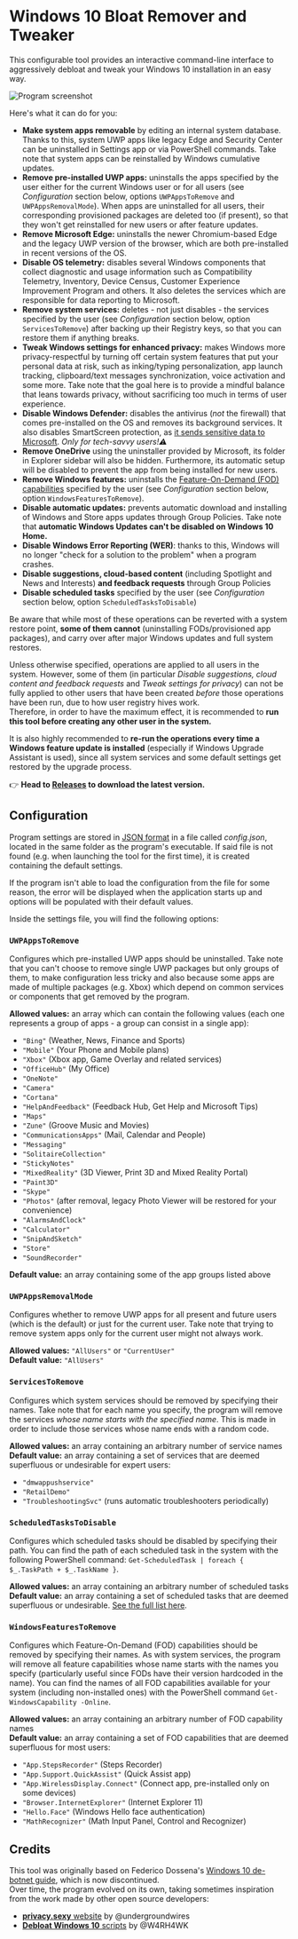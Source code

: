 # Windows 10 Bloat Remover and Tweaker

This configurable tool provides an interactive command-line interface to aggressively debloat and tweak your Windows 10 installation in an easy way.

![Program screenshot](https://github.com/Fs00/Win10BloatRemover/raw/master/screenshot.png)

Here's what it can do for you:

* **Make system apps removable** by editing an internal system database. Thanks to this, system UWP apps like legacy Edge and Security Center can be uninstalled in Settings app or via PowerShell commands. Take note that system apps can be reinstalled by Windows cumulative updates.  
* **Remove pre-installed UWP apps:** uninstalls the apps specified by the user either for the current Windows user or for all users (see *Configuration* section below, options `UWPAppsToRemove` and `UWPAppsRemovalMode`). When apps are uninstalled for all users, their corresponding provisioned packages are deleted too (if present), so that they won't get reinstalled for new users or after feature updates. 
* **Remove Microsoft Edge:** uninstalls the newer Chromium-based Edge and the legacy UWP version of the browser, which are both pre-installed in recent versions of the OS.
* **Disable OS telemetry:** disables several Windows components that collect diagnostic and usage information such as Compatibility Telemetry, Inventory, Device Census, Customer Experience Improvement Program and others. It also deletes the services which are responsible for data reporting to Microsoft.
* **Remove system services:** deletes - not just disables - the services specified by the user (see *Configuration* section below, option `ServicesToRemove`) after backing up their Registry keys, so that you can restore them if anything breaks.
* **Tweak Windows settings for enhanced privacy:** makes Windows more privacy-respectful by turning off certain system features that put your personal data at risk, such as inking/typing personalization, app launch tracking, clipboard/text messages synchronization, voice activation and some more. Take note that the goal here is to provide a mindful balance that leans towards privacy, without sacrificing too much in terms of user experience.
* **Disable Windows Defender:** disables the antivirus (*not* the firewall) that comes pre-installed on the OS and removes its background services. It also disables SmartScreen protection, as [it sends sensitive data to Microsoft](https://www.bleepingcomputer.com/news/microsoft/windows-10-smartscreen-sends-urls-and-app-names-to-microsoft/). *Only for tech-savvy users!⚠️*
* **Remove OneDrive** using the uninstaller provided by Microsoft, its folder in Explorer sidebar will also be hidden. Furthermore, its automatic setup will be disabled to prevent the app from being installed for new users.
* **Remove Windows features:** uninstalls the [Feature-On-Demand (FOD) capabilities](https://docs.microsoft.com/en-us/windows-hardware/manufacture/desktop/features-on-demand-v2--capabilities) specified by the user (see *Configuration* section below, option `WindowsFeaturesToRemove`).
* **Disable automatic updates:** prevents automatic download and installing of Windows and Store apps updates through Group Policies. Take note that **automatic Windows Updates can't be disabled on Windows 10 Home.**
* **Disable Windows Error Reporting (WER)**: thanks to this, Windows will no longer "check for a solution to the problem" when a program crashes.
* **Disable suggestions, cloud-based content** (including Spotlight and News and Interests) **and feedback requests** through Group Policies
* **Disable scheduled tasks** specified by the user (see *Configuration* section below, option `ScheduledTasksToDisable`)

Be aware that while most of these operations can be reverted with a system restore point, **some of them cannot** (uninstalling FODs/provisioned app packages), and carry over after major Windows updates and full system restores.

Unless otherwise specified, operations are applied to all users in the system. However, some of them (in particular *Disable suggestions, cloud content and feedback requests* and *Tweak settings for privacy*) can not be fully applied to other users that have been created *before* those operations have been run, due to how user registry hives work.  
Therefore, in order to have the maximum effect, it is recommended to **run this tool before creating any other user in the system.**

It is also highly recommended to **re-run the operations every time a Windows feature update is installed** (especially if Windows Upgrade Assistant is used), since all system services and some default settings get restored by the upgrade process.

👉 **Head to [Releases](https://github.com/Fs00/Win10BloatRemover/releases) to download the latest version.**

## Configuration
Program settings are stored in [JSON format](https://en.wikipedia.org/wiki/JSON) in a file called *config.json*, located in the same folder as the program's executable. If said file is not found (e.g. when launching the tool for the first time), it is created containing the default settings.

If the program isn't able to load the configuration from the file for some reason, the error will be displayed when the application starts up and options will be populated with their default values.

Inside the settings file, you will find the following options:

### `UWPAppsToRemove`
Configures which pre-installed UWP apps should be uninstalled. Take note that you can't choose to remove single UWP packages but only groups of them, to make configuration less tricky and also because some apps are made of multiple packages (e.g. Xbox) which depend on common services or components that get removed by the program.

**Allowed values:** an array which can contain the following values (each one represents a group of apps - a group can consist in a single app):
* `"Bing"` (Weather, News, Finance and Sports)
* `"Mobile"` (Your Phone and Mobile plans)
* `"Xbox"` (Xbox app, Game Overlay and related services)
* `"OfficeHub"` (My Office)
* `"OneNote"`
* `"Camera"`
* `"Cortana"`
* `"HelpAndFeedback"` (Feedback Hub, Get Help and Microsoft Tips)
* `"Maps"`
* `"Zune"` (Groove Music and Movies)
* `"CommunicationsApps"` (Mail, Calendar and People)
* `"Messaging"`
* `"SolitaireCollection"`
* `"StickyNotes"`
* `"MixedReality"` (3D Viewer, Print 3D and Mixed Reality Portal)
* `"Paint3D"`
* `"Skype"`
* `"Photos"` (after removal, legacy Photo Viewer will be restored for your convenience)
* `"AlarmsAndClock"`
* `"Calculator"`
* `"SnipAndSketch"`
* `"Store"`
* `"SoundRecorder"`

**Default value:** an array containing some of the app groups listed above

### `UWPAppsRemovalMode`
Configures whether to remove UWP apps for all present and future users (which is the default) or just for the current user. Take note that trying to remove system apps only for the current user might not always work.

**Allowed values:** `"AllUsers"` or `"CurrentUser"`  
**Default value:** `"AllUsers"`

### `ServicesToRemove`
Configures which system services should be removed by specifying their names.
Take note that for each name you specify, the program will remove the services *whose name starts with the specified name*. This is made in order to include those services whose name ends with a random code.

**Allowed values:** an array containing an arbitrary number of service names  
**Default value:** an array containing a set of services that are deemed superfluous or undesirable for expert users:
* `"dmwappushservice"`
* `"RetailDemo"`
* `"TroubleshootingSvc"` (runs automatic troubleshooters periodically)

### `ScheduledTasksToDisable`
Configures which scheduled tasks should be disabled by specifying their path. You can find the path of each scheduled task in the system with the following PowerShell command: `Get-ScheduledTask | foreach { $_.TaskPath + $_.TaskName }`.

**Allowed values:** an array containing an arbitrary number of scheduled tasks  
**Default value:** an array containing a set of scheduled tasks that are deemed superfluous or undesirable. [See the full list here](https://github.com/Fs00/Win10BloatRemover/blob/master/src/Configuration.cs#L99).

### `WindowsFeaturesToRemove`
Configures which Feature-On-Demand (FOD) capabilities should be removed by specifying their names. As with system services, the program will remove all feature capabilities whose name starts with the names you specify (particularly useful since FODs have their version hardcoded in the name).
You can find the names of all FOD capabilities available for your system (including non-installed ones) with the PowerShell command `Get-WindowsCapability -Online`.

**Allowed values:** an array containing an arbitrary number of FOD capability names  
**Default value:** an array containing a set of FOD capabilities that are deemed superfluous for most users:
  - `"App.StepsRecorder"` (Steps Recorder)
  - `"App.Support.QuickAssist"` (Quick Assist app)
  - `"App.WirelessDisplay.Connect"` (Connect app, pre-installed only on some devices)
  - `"Browser.InternetExplorer"` (Internet Explorer 11)
  - `"Hello.Face"` (Windows Hello face authentication)
  - `"MathRecognizer"` (Math Input Panel, Control and Recognizer)

## Credits
This tool was originally based on Federico Dossena's [Windows 10 de-botnet guide](https://github.com/adolfintel/Windows10-Privacy), which is now discontinued.  
Over time, the program evolved on its own, taking sometimes inspiration from the work made by other open source developers:
  - [**privacy.sexy** website](https://github.com/undergroundwires/privacy.sexy) by @undergroundwires
  - [**Debloat Windows 10** scripts](https://github.com/W4RH4WK/Debloat-Windows-10) by @W4RH4WK

